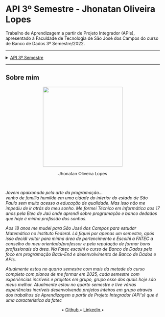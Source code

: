 <h1>API 3º Semestre - Jhonatan Oliveira Lopes </h1>

Trabalho de Aprendizagem a partir de Projeto Integrador (APIs), apresentado à Faculdade de Tecnologia de São José dos Campos do curso de Banco de Dados 3º Semestre/2022.

---


<details>
<summary><a href="#o-projeto"> API 3º Semestre </a></summary>
        <ul><a href="arquitetura"> Arquitetura do projeto </a></ul>
        <ul><a href="solucao"> Prévia da solução </a></ul>
        <ul><a href="tecnologias"> Tecnologias utilizadas </a></ul>
        <ul><a href="contribuicoes"> Contribuições pessoais </a></ul>
        <ul><a href="licoes"> Lições aprendidas </a></ul>
        <ul><a href="consideracoes"> Considerações finais </a></ul>
</details>

---

<h2 id="sobre-mim"> Sobre mim </h2>
<div align="center">
  <img height="260em" alig src="https://github.com/JhonatanLop/JhonatanLop/assets/111443621/29e53362-8eeb-4ab2-af47-0fa9bdb609a4">
  <p>Jhonatan Oliveira Lopes</p>
  <br>  
</div>

*Jovem apaixonado pela arte da programação...<br> venho de família humilde em uma cidade do interior do estado de São Paulo sem muito acesso a educação de qualidade. Mas isso não me impediu de ir atrás do meu sonho. Me formei Técnico em Informática aos 17 anos pela Etec de Jaú onde aprendi sobre programação e banco dedados que hoje é minha profissão dos sonhos.*

*Aos 18 anos me mudei para São José dos Campos para estudar Matemática no Instituto Federal. Lá fiquei por apenas um semestre, após isso decidi voltar para minha área de pertencimento e Escolhi a FATEC a conselho do meu orientado/professor e pela reputação de formar bons profissionais da área. Na Fatec escolhi o curso de Banco de Dados pelo foco em programação Back-End e desenvolvimento de Banco de Dados e APIs.*

*Atualmente estou no quarto semestre com mais da metade do curso completo com planos de me formar em 2025, cada semestre com experiências incríveis e projetos em grupo, grupo esse dos quais hoje são meus melhor. Atualmente estou no quarto semestre e tive várias experiências incríveis desenvolvendo projetos inteiros em grupo através dos trabalhos de Aprendizagem a partir de Projeto Integrador (API's) que é uma característica da fatec<br>*

<div align="center">•
        <a href="https://github.com/JhonatanLop/JhonatanLop"> Github </a> •
        <a href="www.linkedin.com/in/jhonatan-o-lopes"> Linkedin </a>•
</div>